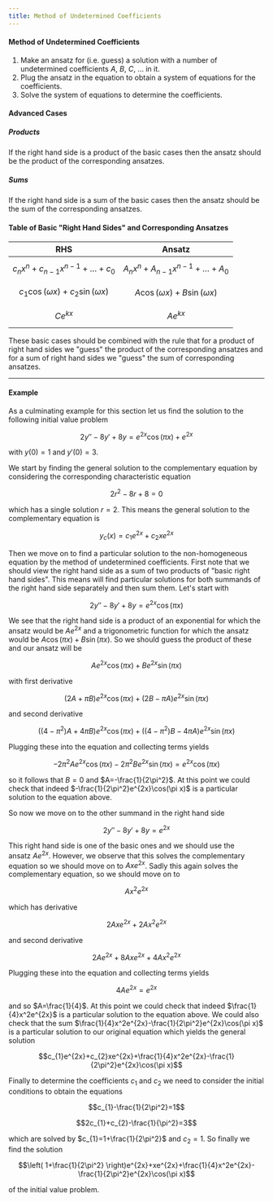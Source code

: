 ```yaml
---
title: Method of Undetermined Coefficients
---
```


#### Method of Undetermined Coefficients
1. Make an ansatz for (i.e. guess) a solution with a number of undetermined coefficients $A$, $B$, $C$, $\dots$ in it.
2. Plug the ansatz in the equation to obtain a system of equations for the coefficients.
3. Solve the system of equations to determine the coefficients.

#### Advanced Cases
##### Products
If the right hand side is a product of the basic cases then the ansatz should be the product of the corresponding ansatzes.
##### Sums
If the right hand side is a sum of the basic cases then the ansatz should be the sum of the corresponding ansatzes.

#### Table of Basic "Right Hand Sides" and Corresponding Ansatzes
| RHS                                         | Ansatz                                  |
| ------------------------------------------- | --------------------------------------- |
| $$c_{n}x^n+c_{n-1}x^{n-1}+\dots+c_{0}$$     | $$A_{n}x^n+A_{n-1}x^{n-1}+\dots+A_{0}$$ |
| $$c_{1}\cos(\omega x)+c_{2}\sin(\omega x)$$ | $$A \cos(\omega x)+B\sin(\omega x)$$    |
| $$Ce^{kx}$$                                 | $$Ae^{kx}$$                             |
These basic cases should be combined with the rule that for a product of right hand sides we "guess" the product of the corresponding ansatzes and for a sum of right hand sides we "guess" the sum of corresponding ansatzes.

---
#### Example
As a culminating example for this section let us find the solution to the following initial value problem

$$2y''-8y'+8y=e^{2x}\cos(\pi x)+e^{2x}$$

with $y(0)=1$ and $y'(0) = 3$.

We start by finding the general solution to the complementary equation by considering the corresponding characteristic equation

$$2r^2-8r+8=0$$

which has a single solution $r=2$. This means the general solution to the complementary equation is

$$y_{c}(x)=c_{1}e^{2x}+c_{2}xe^{2x}$$

Then we move on to find a particular solution to the non-homogeneous equation by the method of undetermined coefficients. First note that we should view the right hand side as a sum of two products of "basic right hand sides". This means will find particular solutions for both summands of the right hand side separately and then sum them. Let's start with

$$2y''-8y'+8y=e^{2x}\cos(\pi x)$$

We see that the right hand side is a product of an exponential for which the ansatz would be $Ae^{2x}$ and a trigonometric function for which the ansatz would be $A\cos(\pi x)+B\sin(\pi x)$. So we should guess the product of these and our ansatz will be

$$Ae^{2x}\cos(\pi x)+Be^{2x}\sin(\pi x)$$

with first derivative

$$(2A+\pi B)e^{2x}\cos(\pi x)+(2B-\pi A)e^{2x}\sin(\pi x)$$

and second derivative

$$((4-\pi^2)A+4\pi B)e^{2x}\cos(\pi x)+((4-\pi^2)B-4\pi A)e^{2x}\sin(\pi x)$$

Plugging these into the equation and collecting terms yields

$$-2\pi^2Ae^{2x}\cos(\pi x)-2\pi^2Be^{2x}\sin(\pi x)=e^{2x}\cos(\pi x)$$

so it follows that $B=0$ and $A=-\frac{1}{2\pi^2}$. At this point we could check that indeed $-\frac{1}{2\pi^2}e^{2x}\cos(\pi x)$ is a particular solution to the equation above.

So now we move on to the other summand in the right hand side

$$2y''-8y'+8y=e^{2x}$$

This right hand side is one of the basic ones and we should use the ansatz $Ae^{2x}$. However, we observe that this solves the complementary equation so we should move on to $Axe^{2x}$. Sadly this again solves the complementary equation, so we should move on to

$$Ax^2e^{2x}$$

which has derivative

$$2Axe^{2x}+2Ax^2e^{2x}$$

and second derivative

$$2Ae^{2x}+8Axe^{2x}+4Ax^2e^{2x}$$

Plugging these into the equation and collecting terms yields

$$4Ae^{2x}=e^{2x}$$

and so $A=\frac{1}{4}$. At this point we could check that indeed $\frac{1}{4}x^2e^{2x}$ is a particular solution to the equation above.
We could also check that the sum $\frac{1}{4}x^2e^{2x}-\frac{1}{2\pi^2}e^{2x}\cos(\pi x)$ is a particular solution to our original equation which yields the general solution

$$c_{1}e^{2x}+c_{2}xe^{2x}+\frac{1}{4}x^2e^{2x}-\frac{1}{2\pi^2}e^{2x}\cos(\pi x)$$

Finally to determine the coefficients $c_{1}$ and $c_{2}$ we need to consider the initial conditions to obtain the equations

$$c_{1}-\frac{1}{2\pi^2}=1$$

$$2c_{1}+c_{2}-\frac{1}{\pi^2}=3$$

which are solved by $c_{1}=1+\frac{1}{2\pi^2}$ and $c_{2}=1$. So finally we find the solution

$$\left( 1+\frac{1}{2\pi^2} \right)e^{2x}+xe^{2x}+\frac{1}{4}x^2e^{2x}-\frac{1}{2\pi^2}e^{2x}\cos(\pi x)$$

of the initial value problem.
